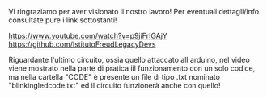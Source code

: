 Vi ringraziamo per aver visionato il nostro lavoro! Per eventuali dettagli/info consultate pure i link sottostanti!

https://www.youtube.com/watch?v=p9jiFrIGAjY
https://github.com/IstitutoFreudLegacyDevs

Riguardante l'ultimo circuito, ossia quello attaccato all arduino, nel video viene mostrato nella parte di pratica iil funzionamento con un solo codice, ma nella cartella "CODE" è presente un file di tipo .txt nominato "blinkingledcode.txt" ed il circuito funzionerà anche con quello!